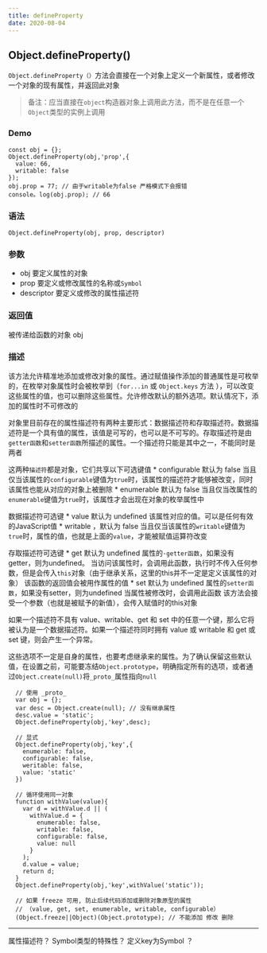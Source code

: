 ```yaml
---
title: defineProperty
date: 2020-08-04
---
```


## Object.defineProperty()
  `Object.defineProperty（）`方法会直接在一个对象上定义一个新属性，或者修改一个对象的现有属性，并返回此对象
  > 备注：应当直接在`object`构造器对象上调用此方法，而不是在任意一个`Object`类型的实例上调用

### Demo

```
const obj = {};
Object.defineProperty(obj,'prop',{
  value: 66,
  writable: false
});
obj.prop = 77; // 由于writable为false 严格模式下会报错
console。log(obj.prop); // 66 
```

### 语法
  `Object.defineProperty(obj, prop, descriptor)`

### 参数
  * obj
    要定义属性的对象
  * prop
    要定义或修改属性的名称或`Symbol`
  * descriptor
    要定义或修改的属性描述符

### 返回值
  被传递给函数的对象 obj

### 描述
  该方法允许精准地添加或修改对象的属性。通过赋值操作添加的普通属性是可枚举的，在枚举对象属性时会被枚举到（`for...in` 或 `Object.keys` 方法 ），可以改变这些属性的值，也可以删除这些属性。允许修改默认的额外选项。默认情况下，添加的属性时不可修改的

  对象里目前存在的属性描述符有两种主要形式：数据描述符和存取描述符。数据描述符是一个具有值的属性，该值是可写的，也可以是不可写的。存取描述符是由`getter函数`和`setter函数`所描述的属性。一个描述符只能是其中之一，不能同时是两者

  这两种`描述符`都是对象，它们共享以下可选键值
    * configurable 默认为 false
      当且仅当该属性的`configurable`键值为`true`时，该属性的描述符才能够被改变，同时该属性也能从对应的对象上被删除
    * enumerable 默认为 false
      当且仅当改属性的`enumerable`键值为`true`时，该属性才会出现在对象的枚举属性中
  
  数据描述符可选键
    * value 默认为 undefined
      该属性对应的值。可以是任何有效的JavaScript值
    * writable ，默认为 false
      当且仅当该属性的`writable`键值为`true`时，属性的值，也就是上面的`value`，才能被赋值运算符改变
  
  存取描述符可选键
    * get 默认为 undefined
      属性的`·getter函数`，如果没有getter，则为undefined。
      当访问该属性时，会调用此函数，执行时不传入任何参数，但是会传入`this`对象（由于继承关系，这里的this并不一定是定义该属性的对象）
      该函数的返回值会被用作属性的值
    * set 默认为 undefined
      属性的`setter函数`，如果没有setter，则为undefined
      当属性被修改时，会调用此函数
      该方法会接受一个参数（也就是被赋予的新值），会传入赋值时的this对象

  如果一个描述符不具有 value、writable、get 和 set 中的任意一个键，那么它将被认为是一个数据描述符。如果一个描述符同时拥有 value 或 writable 和 get 或 set 键，则会产生一个异常。

  这些选项不一定是自身的属性，也要考虑继承来的属性。为了确认保留这些默认值，在设置之前，可能要冻结`Object.prototype`，明确指定所有的选项，或者通过`Object.create(null)`将`_proto_`属性指向`null`

  ```
    // 使用 _proto_
    var obj = {};
    var desc = Object.create(null); // 没有继承属性
    desc.value = 'static';
    Object.defineProperty(obj,'key',desc);

    // 显式
    Object.defineProperty(obj,'key',{
      enumerable: false,
      configurable: false,
      weritable: false,
      value: 'static'
    })

    // 循环使用同一对象
    function withValue(value){
      var d = withValue.d || (
        withValue.d = {
          enumerable: false,
          writable: false,
          configurable: false,
          value: null
        }
      );
      d.value = value;
      return d;
    }
    Object.defineProperty(obj,'key',withValue('static'));
    
    // 如果 freeze 可用, 防止后续代码添加或删除对象原型的属性
    // （value, get, set, enumerable, writable, configurable）
    (Object.freeze||Object)(Object.prototype); // 不能添加 修改 删除
  ```


***
属性描述符？
Symbol类型的特殊性？
定义key为Symbol ？
